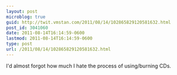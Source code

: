```yaml
---
layout: post
microblog: true
guid: http://twit.vmstan.com/2011/08/14/102865829120581632.html
post_id: 3041060
date: 2011-08-14T16:14:59-0600
lastmod: 2011-08-14T16:14:59-0600
type: post
url: /2011/08/14/102865829120581632.html
---
```

I'd almost forgot how much I hate the process of using/burning CDs.
